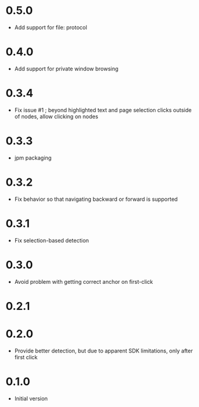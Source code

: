 # 0.5.0
- Add support for file: protocol

# 0.4.0
- Add support for private window browsing

# 0.3.4
- Fix issue #1 ; beyond highlighted text and page selection clicks outside of nodes, allow clicking on nodes

# 0.3.3
- jpm packaging

# 0.3.2
- Fix behavior so that navigating backward or forward is supported

# 0.3.1
- Fix selection-based detection

# 0.3.0
- Avoid problem with getting correct anchor on first-click

# 0.2.1
# 0.2.0
- Provide better detection, but due to apparent SDK limitations, only after first click

# 0.1.0
- Initial version
